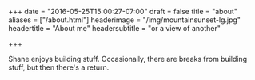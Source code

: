 +++
date = "2016-05-25T15:00:27-07:00"
draft = false
title = "about"
aliases = ["/about.html"]
headerimage = "/img/mountainsunset-lg.jpg"
headertitle = "About me"
headersubtitle = "or a view of another"

+++

Shane enjoys building stuff. Occasionally, there are breaks from building stuff, but then there's a return.
